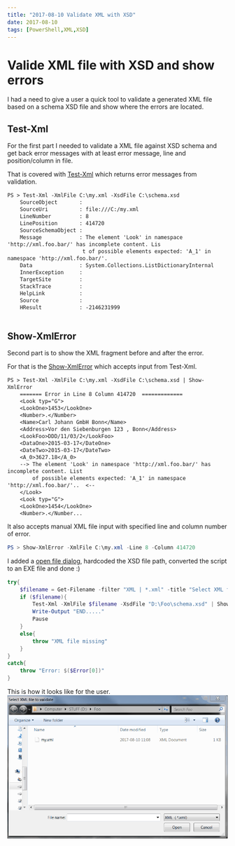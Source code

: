 ```yaml
---
title: "2017-08-10 Validate XML with XSD"
date: 2017-08-10
tags: [PowerShell,XML,XSD]
---
```

# Valide XML file with XSD and show errors
I had a need to give a user a quick tool to validate a generated XML file based on a schema XSD file and show where the errors are located.
## Test-Xml
For the first part I needed to validate a XML file against XSD schema and get back error messages with at least error message, line and position/column in file.

That is covered with [Test-Xml](https://github.com/amnich/Search-XmlError/blob/master/Test-Xml.ps1) which returns error messages from validation.
```
PS > Test-Xml -XmlFile C:\my.xml -XsdFile C:\schema.xsd    
    SourceObject       :
    SourceUri          : file:///C:/my.xml
    LineNumber         : 8
    LinePosition       : 414720
    SourceSchemaObject :
    Message            : The element 'Look' in namespace 'http://xml.foo.bar/' has incomplete content. Lis
                        t of possible elements expected: 'A_1' in namespace 'http://xml.foo.bar/'.
    Data               : System.Collections.ListDictionaryInternal
    InnerException     :
    TargetSite         :
    StackTrace         :
    HelpLink           :
    Source             :
    HResult            : -2146231999
    
```
## Show-XmlError
Second part is to show the XML fragment before and after the error. 

For that is the [Show-XmlError](https://github.com/amnich/Search-XmlError/blob/master/Show-XmlError.ps1) which accepts input from Test-Xml. 

```
PS > Test-Xml -XmlFile C:\my.xml -XsdFile C:\schema.xsd | Show-XmlError
    ======= Error in Line 8 Column 414720  ============= 
    <Look typ="G">
    <LookOne>1453</LookOne>
    <Number>.</Number>
    <Name>Carl Johann GmbH Bonn</Name>
    <Address>Vor den Siebenburgen 123 , Bonn</Address>
    <LookFoo>DDD/11/03/2</LookFoo>
    <DataOne>2015-03-17</DateOne>
    <DateTwo>2015-03-17</DateTwo>
    <A_0>3627.18</A_0>
    --> The element 'Look' in namespace 'http://xml.foo.bar/' has incomplete content. List
        of possible elements expected: 'A_1' in namespace 'http://xml.foo.bar/'..  <--
    </Look>
    <Look typ="G">
    <LookOne>1454</LookOne>
    <Number>.</Number...
```

It also accepts manual XML file input with specified line and column number of error.

```powershell
PS > Show-XmlError -XmlFile C:\my.xml -Line 8 -Column 414720

```

I added a [open file dialog](https://pastebin.com/CvbjVKsH), hardcoded the XSD file path, converted the script to an EXE file and done :)

```powershell
try{
	$filename = Get-Filename -filter "XML | *.xml" -title "Select XML file to validate"
	if ($filename){	
		Test-Xml -XmlFile $filename -XsdFile "D:\Foo\schema.xsd" | Show-XmlError -Pause
		Write-Output "END....."
		Pause
	}
	else{
		throw "XML file missing"
	}
}
catch{
	throw "Error: $($Error[0])"
}
```
This is how it looks like for the user. 
![gif](https://github.com/amnich/amnich.github.io/blob/master/assets/images/20170810_XML.gif)
